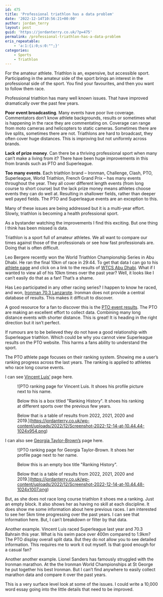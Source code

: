 ```yaml
---
id: 475
title: 'Professional triathlon has a data problem'
date: '2022-12-14T10:56:21+00:00'
author: jordan_terry
layout: post
guid: 'https://jordanterry.co.uk/?p=475'
permalink: /professional-triathlon-has-a-data-problem
eris_repeatable:
    - 'a:1:{i:0;s:0:"";}'
categories:
    - Sports
    - Triathlon
---
```


For the amateur athlete. Triathlon is an, expensive, but accessible sport. Participating in the amateur side of the sport brings an interest in the professional side of the sport. You find your favourites, and then you want to follow them race.

Professional triathlon has many well known issues. That have improved dramatically over the past few years.

**Poor event broadcasting**. Many events have poor live coverage. Commentators don’t know athlete backgrounds, results or sometimes what is happening in the race they are commentating on. Coverage can range from moto cameras and helicopters to static cameras. Sometimes there are live splits, sometimes there are not. Triathlons are hard to broadcast, they often cover huge distances. This is improving but not uniformly across brands.

**Lack of prize money**. Can there be a thriving professional sport when many can’t make a living from it? There have been huge improvements in this from brands such as PTO and Superleague.

**Too many events**. Each triathlon brand – Ironman, Challenge, Clash, PTO, Superleague, World Triathlon, French Grand Prix – has many events throughout the year. They all cover different length events (from long course to short course) but the lack prize money means athletes choose events they can do well at. Resulting in shallower fields, rather than deeper well payed fields. The PTO and Superleague events are an exception to this.

Many of these issues are being addressed but it is a multi-year effort. Slowly, triathlon is becoming a health professional sport.

As a bystander watching the improvements I find this exciting. But one thing I think has been missed is data.

Triathlon is a sport full of amateur athletes. We all want to compare our times against those of the professionals or see how fast professionals are. Doing that is often difficult.

Leo Bergere recently won the World Triathlon Championship Series in Abu Dhabi. He ran the final 10km of race in 29:44. To get that data I can go to his [athlete page](https://wtcs.triathlon.org/athletes/profile/63162/leo_bergere) and click on a link to the results of [WTCS Abu Dhabi](https://wtcs.triathlon.org/results/result/2022_world_triathlon_championship_finals_abu_dhabi/560516). What if I wanted to view all of his 10km times over the past year? Well, it looks like I can’t easily do that as a fan! That’s a shame.

Has Leo participated in any other racing series? I happen to know he raced, and won, [Ironman 70.3 Lanzarote](https://www.ironman.com/im703-lanzarote-results). Ironman does not provide a central database of results. This makes it difficult to discover.

A good resource for a fan to discover this is the [PTO event results](https://stats.protriathletes.org/results?_gl=1*ei3nkz*_ga*MTg4NzUwNTc0OC4xNjcwNDQ2MTY1*_gid*NjI1MDMwMDkwLjE2NzEwMTMxODk.*_fplc*ZlJnUkElMkZsQ1RxT1VMTTFmWEJKMEEzaGhjJTJCYW5BbzhkYWlCcTY4ZUhBOVVkNkVTRlZPdnNiZHhJJTJGQ0IwOHd6dzQySXpodm45QlBoRHNpN0pHVk5pJTJGWG9SSTZoZFdZQkRSRTNWRm5hcjclMkZPJTJGYXV1SzNVelVEZHlSVm96R0h3JTNEJTNE*_ga_SLZSPSMLXN*MTY3MTAxMzE4OS42LjEuMTY3MTAxMzI4Ni4yOS4wLjA). The PTO are making an excellent effort to collect data. Combining many long distance events with shorter distance. This is great! It is heading in the right direction but it isn’t perfect.

If rumours are to be believed they do not have a good relationship with Superleague triathlon. Which could be why you cannot view Superleague results on the PTO website. This harms a fans ability to understand the sport.

The PTO athlete page focuses on their ranking system. Showing me a user’s ranking progress across the last years. The ranking is applied to athletes who race long course events.

I can see [Vincent Luis’](https://stats.protriathletes.org/athlete/vincent-luis) page here.

<figure class="wp-block-image size-large">![PTO ranking page for Vincent Luis. It shoes his profile picture next to his name.

Below this is a box titled "Ranking History". It shoes his ranking at different sports over the previous few years.

Below that is a table of results from 2022, 2021, 2020 and 2019.](https://jordanterry.co.uk/wp-content/uploads/2022/12/Screenshot-2022-12-14-at-10.44.44-1024x954.png)</figure>I can also see [Georgia Taylor-Brown’s](https://stats.protriathletes.org/athlete/georgia-taylor-brown) page here.

<figure class="wp-block-image size-large">![PTO ranking page for Georgia Taylor-Brown. It shoes her profile page next to her name.

Below this is an empty box title "Ranking History".

Below that is a table of results from 2022, 2021, 2020 and 2019.](https://jordanterry.co.uk/wp-content/uploads/2022/12/Screenshot-2022-12-14-at-10.44.48-1024x1007.png)</figure>But, as she does not race long course triathlon it shoes me a ranking. Just an empty block. It also shows her as having no skill at each discipline. It does show me some information about here previous races. I am interested to see her 5km time progressing over the past years. I can see that information here. But, I can’t breakdown or filter by that data.

Another example. Vincent Luis raced Superleague last year and 70.3 Bahrain this year. What is his swim pace over 400m compared to 1.9km? The PTO display overall split data. But they do not allow you to see detailed information. This requires me to work it out myself. Is that good enough for a casual fan?

Another another example. Lionel Sanders has famously struggled with the Ironman marathon. At the the Ironman World Championships at St George he put together his best Ironman. But I can’t find anywhere to easily collect marathon data and compare it over the past years.

This is a very surface level look at some of the issues. I could write a 10,000 word essay going into the little details that need to be improved.